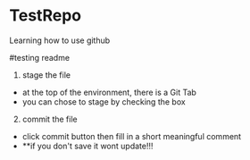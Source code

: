 # TestRepo
Learning how to use github


#testing readme

1. stage the file
  - at the top of the environment, there is a Git Tab
  - you can chose to stage by checking the box

2. commit the file
  - click commit button then fill in a short meaningful comment
  - **if you don't save it wont update!!!
  